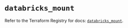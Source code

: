 # `databricks_mount`

Refer to the Terraform Registry for docs: [`databricks_mount`](https://registry.terraform.io/providers/databricks/databricks/1.70.0/docs/resources/mount).
